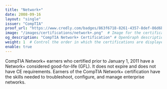 ```yaml
---
title: "Network+"
date: 2008-09-16
layout: "single"
issuer: "CompTIA"
proof_url: "https://www.credly.com/badges/863f6718-8261-4357-8def-86d6b81fe635/public_url"
image: "/images/certifications/network+.png"  # Image for the certification
og_description: "CompTIA Network+ Certification" # OpenGraph description for this page
weight: 1  # Control the order in which the certifications are displayed
enable: true
---
```

CompTIA Network+ earners who certified prior to January 1, 2011 have a Network+ considered
good-for-life (GFL). It does not expire and does not have CE requirements. Earners of the
CompTIA Network+ certification have the skills needed to troubleshoot, configure, and manage
enterprise networks.